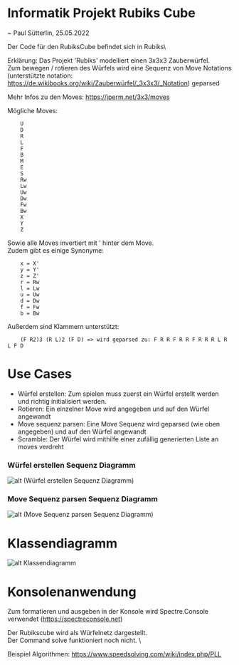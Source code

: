 ﻿

# Informatik Projekt Rubiks Cube

~ Paul Sütterlin, 25.05.2022

Der Code für den RubiksCube befindet sich in Rubiks\

Erklärung: Das Projekt 'Rubiks' modelliert einen 3x3x3 Zauberwürfel. \
Zum bewegen / rotieren des Würfels wird eine Sequenz von Move Notations (unterstützte notation: https://de.wikibooks.org/wiki/Zauberwürfel/_3x3x3/_Notation) geparsed 

Mehr Infos zu den Moves: https://jperm.net/3x3/moves

Mögliche Moves:

        U
        D  
        R  
        L 
        F   
        B   
        M    
        E  
        S   
        Rw    
        Lw    
        Uw    
        Dw   
        Fw  
        Bw
        X
        Y
        Z

Sowie alle Moves invertiert mit ' hinter dem Move. \
Zudem gibt es einige Synonyme: 

        x = X'
        y = Y'  
        z = Z'  
        r = Rw
        l = Lw   
        u = Uw   
        d = Dw    
        f = Fw
        b = Bw

Außerdem sind Klammern unterstützt:

        (F R2)3 (R L)2 (F D) => wird geparsed zu: F R R F R R F R R R L R L F D

# Use Cases
 - Würfel erstellen: Zum spielen muss zuerst ein Würfel erstellt werden und richtig initialisiert werden.
 - Rotieren: Ein einzelner Move wird angegeben und auf den Würfel angewandt
 - Move sequenz parsen: Eine Move Sequenz wird geparsed (wie oben angegeben) und auf den Würfel angewandt
 - Scramble: Der Würfel wird mithilfe einer zufällig generierten Liste an moves verdreht


### Würfel erstellen Sequenz Diagramm

![alt (Würfel erstellen Sequenz Diagramm)](https://i.ibb.co/8xzzhGD/Bild-2022-05-25-185759646.png)


### Move Sequenz parsen Sequenz Diagramm

![alt (Move Sequenz parsen Sequenz Diagramm)](https://i.ibb.co/yF88Fbb/Bild-2022-05-25-195250910.png)


# Klassendiagramm

![alt Klassendiagramm](https://i.ibb.co/7t8CTC5/Bild-2022-05-25-204110081.png)



# Konsolenanwendung

Zum formatieren und ausgeben in der Konsole wird Spectre.Console verwendet (https://spectreconsole.net)

Der Rubikscube wird als Würfelnetz dargestellt. \
Der Command solve funktioniert noch nicht. \


Beispiel Algorithmen: https://www.speedsolving.com/wiki/index.php/PLL